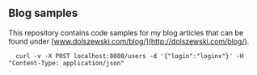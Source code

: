 Blog samples
------------

This repository contains code samples for my blog articles that can be found under [www.dolszewski.com/blog/](http://dolszewski.com/blog/).



```shell
  curl -v -X POST localhost:8080/users -d '{"login":"loginx"}' -H "Content-Type: application/json"
  
```